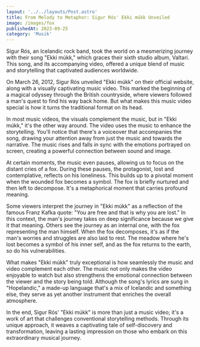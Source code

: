 ```yaml
---
layout: '../../layouts/Post.astro'
title: From Melody to Metaphor: Sigur Rós' Ekki múkk Unveiled
image: /images/fox
publishedAt: 2023-09-25
category: 'Musik'
---
```


Sigur Rós, an Icelandic rock band, took the world on a mesmerizing journey with their song "Ekki múkk," which graces their sixth studio album, Valtari. This song, and its accompanying video, offered a unique blend of music and storytelling that captivated audiences worldwide.

On March 26, 2012, Sigur Rós unveiled "Ekki múkk" on their official website, along with a visually captivating music video. This marked the beginning of a magical odyssey through the British countryside, where viewers followed a man's quest to find his way back home. But what makes this music video special is how it turns the traditional format on its head.

In most music videos, the visuals complement the music, but in "Ekki múkk," it's the other way around. The video uses the music to enhance the storytelling. You'll notice that there's a voiceover that accompanies the song, drawing your attention away from just the music and towards the narrative. The music rises and falls in sync with the emotions portrayed on screen, creating a powerful connection between sound and image.

At certain moments, the music even pauses, allowing us to focus on the distant cries of a fox. During these pauses, the protagonist, lost and contemplative, reflects on his loneliness. This builds up to a pivotal moment when the wounded fox becomes a symbol. The fox is briefly nurtured and then left to decompose. It's a metaphorical moment that carries profound meaning.

Some viewers interpret the journey in "Ekki múkk" as a reflection of the famous Franz Kafka quote: "You are free and that is why you are lost." In this context, the man's journey takes on deep significance because we give it that meaning. Others see the journey as an internal one, with the fox representing the man himself. When the fox decomposes, it's as if the man's worries and struggles are also laid to rest. The meadow where he's lost becomes a symbol of his inner self, and as the fox returns to the earth, so do his vulnerabilities.

What makes "Ekki múkk" truly exceptional is how seamlessly the music and video complement each other. The music not only makes the video enjoyable to watch but also strengthens the emotional connection between the viewer and the story being told. Although the song's lyrics are sung in "Hopelandic," a made-up language that's a mix of Icelandic and something else, they serve as yet another instrument that enriches the overall atmosphere.

In the end, Sigur Rós' "Ekki múkk" is more than just a music video; it's a work of art that challenges conventional storytelling methods. Through its unique approach, it weaves a captivating tale of self-discovery and transformation, leaving a lasting impression on those who embark on this extraordinary musical journey.
